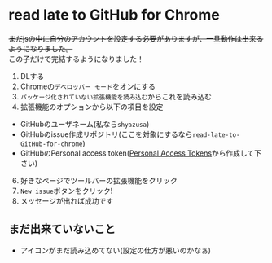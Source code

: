# read late to GitHub for Chrome

~~まだjsの中に自分のアカウントを設定する必要がありますが、一旦動作は出来るようになりました。~~  
この子だけで完結するようになりました！

1. DLする
2. Chromeの`デベロッパー モード`をオンにする
3. `パッケージ化されていない拡張機能を読み込む`からこれを読み込む
4. 拡張機能のオプションから以下の項目を設定
  - GitHubのユーザネーム(私なら`shyazusa`)
  - GitHubのissue作成リポジトリ(ここを対象にするなら`read-late-to-GitHub-for-chrome`)
  - GitHubのPersonal access token([Personal Access Tokens](https://github.com/settings/tokens)から作成して下さい)
6. 好きなページでツールバーの拡張機能をクリック
7. `New issue`ボタンをクリック!
8. メッセージが出れば成功です

## まだ出来ていないこと

-  アイコンがまだ読み込めてない(設定の仕方が悪いのかなぁ)
